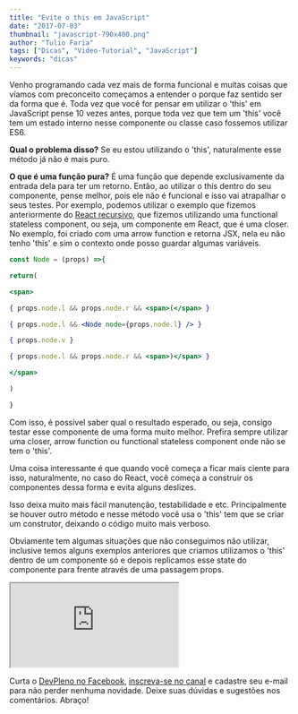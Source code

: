 ```yaml
---
title: "Evite o this em JavaScript"
date: "2017-07-03"
thumbnail: "javascript-790x400.png"
author: "Tulio Faria"
tags: ["Dicas", "Video-Tutorial", "JavaScript"]
keywords: "dicas"
---
```



Venho programando cada vez mais de forma funcional e muitas coisas que víamos com preconceito começamos a entender o porque faz sentido ser da forma que é. Toda vez que você for pensar em utilizar o 'this' em JavaScript pense 10 vezes antes, porque toda vez que tem um 'this' você tem um estado interno nesse componente ou classe caso fossemos utilizar ES6.

 **Qual o problema disso?** Se eu estou utilizando o 'this', naturalmente esse método já não é mais puro.
 
  **O que é uma função pura?** É uma função que depende exclusivamente da entrada dela para ter um retorno. Então, ao utilizar o this dentro do seu componente, pense melhor, pois ele não é funcional e isso vai atrapalhar o seus testes. Por exemplo, podemos utilizar o exemplo que fizemos anteriormente do [React recursivo](https://www.devpleno.com/renderizar-estruturas-em-formato-de-arvore/), que fizemos utilizando uma functional stateless component, ou seja, um componente em React, que é uma closer. No exemplo, foi criado com uma arrow function e retorna JSX, nela eu não tenho 'this' e sim o contexto onde posso guardar algumas variáveis.

```jsx {numberLines: true}
const Node = (props) =>{

return(

<span>

{ props.node.l && props.node.r && <span>(</span> }

{ props.node.l && <Node node={props.node.l} /> }

{ props.node.v }

{ props.node.l && props.node.r && <span>)</span> }

</span>

)

}
```

Com isso, é possível saber qual o resultado esperado, ou seja, consigo testar esse componente de uma forma muito melhor. Prefira sempre utilizar uma closer, arrow function ou functional stateless component onde não se tem o 'this'.

 Uma coisa interessante é que quando você começa a ficar mais ciente para isso, naturalmente, no caso do React, você começa a construir os componentes dessa forma e evita alguns deslizes.

  Isso deixa muito mais fácil manutenção, testabilidade e etc. Principalmente se houver outro método e nesse método você usa o 'this' tem que se criar um construtor, deixando o código muito mais verboso.

   Obviamente tem algumas situações que não conseguimos não utilizar, inclusive temos alguns exemplos anteriores que criamos utilizamos o 'this' dentro de um componente só e depois replicamos esse state do componente para frente através de uma passagem props.

 <div class="embed-responsive embed-responsive-16by9">
  <iframe class="embed-responsive-item" src="https://www.youtube.com/embed/ACZi0KRIsoc" allowfullscreen></iframe> 
  </div>

 Curta o [DevPleno no Facebook](https://www.facebook.com/devpleno), [inscreva-se no canal](https://www.youtube.com/devplenocom) e cadastre seu e-mail para não perder nenhuma novidade. Deixe suas dúvidas e sugestões nos comentários. Abraço!
    
    